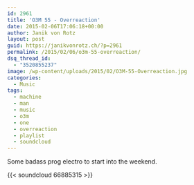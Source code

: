 ```yaml
---
id: 2961
title: 'O3M 55 - Overreaction'
date: 2015-02-06T17:06:18+00:00
author: Janik von Rotz
layout: post
guid: https://janikvonrotz.ch/?p=2961
permalink: /2015/02/06/o3m-55-overreaction/
dsq_thread_id:
  - "3520855237"
image: /wp-content/uploads/2015/02/O3M-55-Overreaction.jpg
categories:
  - Music
tags:
  - machine
  - man
  - music
  - o3m
  - one
  - overreaction
  - playlist
  - soundcloud
---
```

Some badass prog electro to start into the weekend.

{{< soundcloud 66885315 >}}
